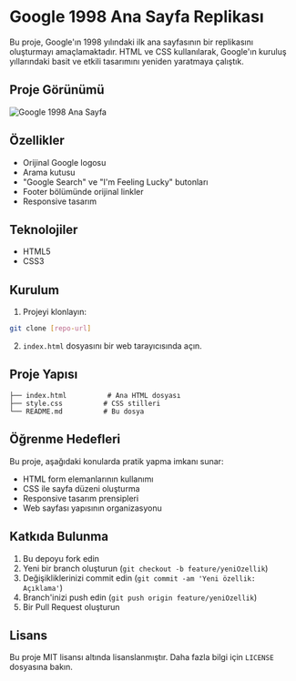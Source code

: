 # Google 1998 Ana Sayfa Replikası

Bu proje, Google'ın 1998 yılındaki ilk ana sayfasının bir replikasını oluşturmayı amaçlamaktadır. HTML ve CSS kullanılarak, Google'ın kuruluş yıllarındaki basit ve etkili tasarımını yeniden yaratmaya çalıştık.

## Proje Görünümü

![Google 1998 Ana Sayfa](projectScreenpng)

## Özellikler

- Orijinal Google logosu
- Arama kutusu
- "Google Search" ve "I'm Feeling Lucky" butonları
- Footer bölümünde orijinal linkler
- Responsive tasarım

## Teknolojiler

- HTML5
- CSS3

## Kurulum

1. Projeyi klonlayın:
```bash
git clone [repo-url]
```

2. `index.html` dosyasını bir web tarayıcısında açın.

## Proje Yapısı

```
├── index.html          # Ana HTML dosyası
├── style.css          # CSS stilleri
└── README.md          # Bu dosya
```

## Öğrenme Hedefleri

Bu proje, aşağıdaki konularda pratik yapma imkanı sunar:
- HTML form elemanlarının kullanımı
- CSS ile sayfa düzeni oluşturma
- Responsive tasarım prensipleri
- Web sayfası yapısının organizasyonu

## Katkıda Bulunma

1. Bu depoyu fork edin
2. Yeni bir branch oluşturun (`git checkout -b feature/yeniOzellik`)
3. Değişikliklerinizi commit edin (`git commit -am 'Yeni özellik: Açıklama'`)
4. Branch'inizi push edin (`git push origin feature/yeniOzellik`)
5. Bir Pull Request oluşturun

## Lisans

Bu proje MIT lisansı altında lisanslanmıştır. Daha fazla bilgi için `LICENSE` dosyasına bakın. 